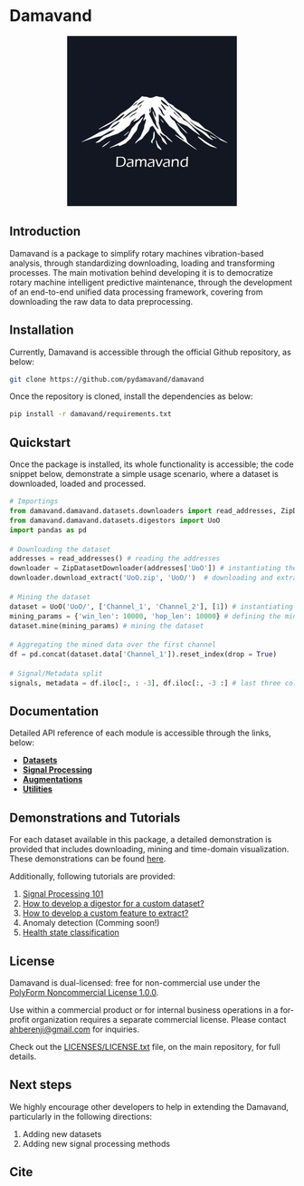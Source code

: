 # Damavand

<p align="center">
  <img src="assets/images/logo_new_cropped.jpg" alt="Damavand Logo" width="300">
</p>

## Introduction

Damavand is a package to simplify rotary machines vibration-based analysis, through standardizing downloading, loading and transforming processes. The main motivation behind developing it is to democratize rotary machine intelligent predictive maintenance, through the development of an end-to-end unified data processing framework, covering from downloading the raw data to data preprocessing.

## Installation

Currently, Damavand is accessible through the official Github repository, as below:

```bash
git clone https://github.com/pydamavand/damavand
```

Once the repository is cloned, install the dependencies as below:

```bash
pip install -r damavand/requirements.txt
```

## Quickstart

Once the package is installed, its whole functionality is accessible; the code snippet below, demonstrate a simple usage scenario, where a dataset is downloaded, loaded and processed.

```Python
# Importings
from damavand.damavand.datasets.downloaders import read_addresses, ZipDatasetDownloader
from damavand.damavand.datasets.digestors import UoO
import pandas as pd

# Downloading the dataset
addresses = read_addresses() # reading the addresses
downloader = ZipDatasetDownloader(addresses['UoO']) # instantiating the downloader to download the UoO dataset (https://data.mendeley.com/datasets/v43hmbwxpm/1)
downloader.download_extract('UoO.zip', 'UoO/')  # downloading and extracting the dataset

# Mining the dataset
dataset = UoO('UoO/', ['Channel_1', 'Channel_2'], [1]) # instantiating the dataset
mining_params = {'win_len': 10000, 'hop_len': 10000} # defining the mining parameters
dataset.mine(mining_params) # mining the dataset

# Aggregating the mined data over the first channel
df = pd.concat(dataset.data['Channel_1']).reset_index(drop = True)

# Signal/Metadata split
signals, metadata = df.iloc[:, : -3], df.iloc[:, -3 :] # last three columns are state, loading and repetition; therefore, they are excluded into metadata
```

## Documentation

Detailed API reference of each module is accessible through the links, below:

- [**Datasets**](datasets.md)
- [**Signal Processing**](signal_processing.md)
- [**Augmentations**](augmentations.md)
- [**Utilities**](utils.md)

## Demonstrations and Tutorials

For each dataset available in this package, a detailed demonstration is provided that includes downloading, mining and time-domain visualization. These demonstrations can be found [here](https://github.com/amirberenji1995/damavand/tree/main/dataset_demonstrations).

Additionally, following tutorials are provided:

1. [Signal Processing 101](notebooks/tutorials/signal_processing_101.ipynb)
2. [How to develop a digestor for a custom dataset?](notebooks/tutorials/custom_digestor_development.ipynb)
3. [How to develop a custom feature to extract?](notebooks/tutorials/custom_feature_extraction.ipynb)
4. Anomaly detection (Comming soon!)
5. [Health state classification](notebooks/tutorials/classification_demo.ipynb)

## License

Damavand is dual-licensed: free for non-commercial use under the [PolyForm Noncommercial License 1.0.0](https://github.com/pydamavand/damavand/blob/main/LICENSES/LICENSE-NONCOMMERCIAL.txt).

Use within a commercial product or for internal business operations in a for-profit organization requires a separate commercial license. Please contact [ahberenji@gmail.com](mailto:ahberenji@gmail.com) for inquiries.  

Check out the [LICENSES/LICENSE.txt](https://github.com/pydamavand/damavand/blob/main/LICENSES/LICENSE.txt) file, on the main repository, for full details.


## Next steps

We highly encourage other developers to help in extending the Damavand, particularly in the following directions:

1. Adding new datasets
2. Adding new signal processing methods


## Cite

